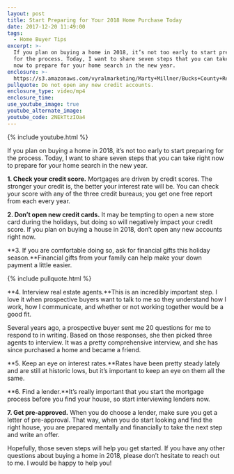 ```yaml
---
layout: post
title: Start Preparing for Your 2018 Home Purchase Today
date: 2017-12-20 11:49:00
tags:
  - Home Buyer Tips
excerpt: >-
  If you plan on buying a home in 2018, it’s not too early to start preparing
  for the process. Today, I want to share seven steps that you can take right
  now to prepare for your home search in the new year.
enclosure: >-
  https://s3.amazonaws.com/vyralmarketing/Marty+Millner/Bucks+County+Real+Estate+-+7+tips+for+2018+homebuyers.mp4
pullquote: Do not open any new credit accounts.
enclosure_type: video/mp4
enclosure_time:
use_youtube_image: true
youtube_alternate_image:
youtube_code: 2NEkTtzIOa4
---
```



{% include youtube.html %}

If you plan on buying a home in 2018, it’s not too early to start preparing for the process. Today, I want to share seven steps that you can take right now to prepare for your home search in the new year.

**1. Check your credit score.** Mortgages are driven by credit scores. The stronger your credit is, the better your interest rate will be. You can check your score with any of the three credit bureaus; you get one free report from each every year.

**2. Don’t open new credit cards.** It may be tempting to open a new store card during the holidays, but doing so will negatively impact your credit score. If you plan on buying a house in 2018, don’t open any new accounts right now.

**3. If you are comfortable doing so, ask for financial gifts this holiday season.**Financial gifts from your family can help make your down payment a little easier.

{% include pullquote.html %}

**4. Interview real estate agents.**This is an incredibly important step. I love it when prospective buyers want to talk to me so they understand how I work, how I communicate, and whether or not working together would be a good fit.

Several years ago, a prospective buyer sent me 20 questions for me to respond to in writing. Based on those responses, she then picked three agents to interview. It was a pretty comprehensive interview, and she has since purchased a home and became a friend.

**5. Keep an eye on interest rates.**Rates have been pretty steady lately and are still at historic lows, but it’s important to keep an eye on them all the same.

**6. Find a lender.**It’s really important that you start the mortgage process before you find your house, so start interviewing lenders now.

**7. Get pre-approved.** When you do choose a lender, make sure you get a letter of pre-approval. That way, when you do start looking and find the right house, you are prepared mentally and financially to take the next step and write an offer.

Hopefully, those seven steps will help you get started. If you have any other questions about buying a home in 2018, please don’t hesitate to reach out to me. I would be happy to help you!